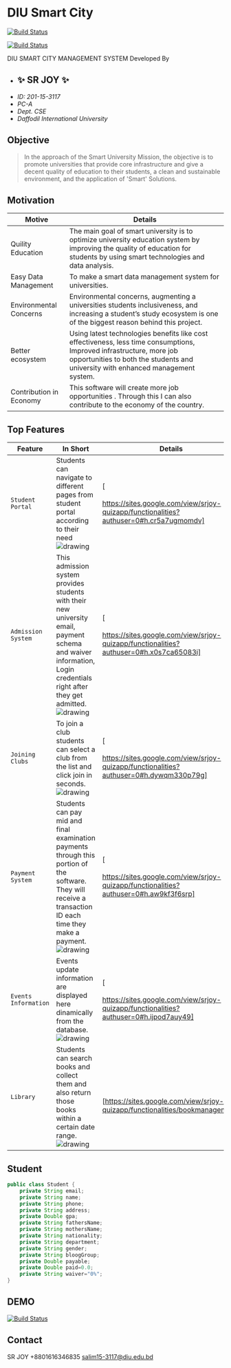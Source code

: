 # DIU Smart City
[![Build Status](https://i.ibb.co/T2zp3x2/embeddedimage-1.png)](https://sites.google.com/view/srjoy-quizapp/home)

[![Build Status](https://i.ibb.co/PmgmtFc/Screenshot-2022-06-22-at-2-16-22-PM.png)](https://sites.google.com/view/srjoy-quizapp/home)

DIU SMART CITY MANAGEMENT SYSTEM
Developed By
- ##  ✨  SR JOY  ✨    
- _ID: 201-15-3117_
- _PC-A_
- _Dept. CSE_
- _Daffodil International University_

## Objective

> In the approach of the Smart University Mission, the objective is to promote universities that provide core infrastructure and give a decent quality of education to their students, a clean and sustainable environment, and the application of 'Smart' Solutions.

## Motivation

| Motive | Details |
| ------ | ------ |
| Quility Education | The main goal of smart university is to optimize university education system by improving the quality of education for students by using smart technologies and data analysis. |
| Easy Data Management | To make a smart data management system for universities. |
| Environmental Concerns | Environmental concerns, augmenting a universities students inclusiveness, and increasing a student’s study ecosystem is one of the biggest reason behind this project. |
| Better ecosystem | Using latest technologies benefits like cost effectiveness, less time consumptions, Improved infrastructure, more job opportunities to both the students and university with enhanced management system. |
| Contribution in Economy | This software will create more job opportunities . Through this I can also contribute to the economy of the country. |

## Top Features
| Feature  |  In Short | Details |
| -------  | --------  | ------- |
| `Student Portal` | Students can navigate to different pages from student portal according to their need <br/>![drawing](https://i.ibb.co/VB9yxBh/Screenshot-1.png) <br/>| [<br/><br/>https://sites.google.com/view/srjoy-quizapp/functionalities?authuser=0#h.cr5a7ugmomdv] |
| `Admission System` | This admission system provides students with their new university email, payment schema and waiver information, Login credentials right after they get admitted. <br/> ![drawing](https://i.ibb.co/tZkPSbH/Screenshot-6.png) <br/> | [<br/><br/>https://sites.google.com/view/srjoy-quizapp/functionalities?authuser=0#h.x0s7ca65083i] |
| `Joining Clubs` | To join a club students can select a club from the list and click join in seconds.  <br/>![drawing](https://i.ibb.co/xLnfGtv/Screenshot-2.png) <br/>  | [<br/><br/>https://sites.google.com/view/srjoy-quizapp/functionalities?authuser=0#h.dywqm330p79g] |
| `Payment System` | Students can pay mid and final examination payments through this portion of the software. They will receive a transaction ID each time they make a payment.  <br/>![drawing](https://i.ibb.co/WFZbd8g/Screenshot-4.png)<br/> | [<br/><br/>https://sites.google.com/view/srjoy-quizapp/functionalities?authuser=0#h.aw9kf3f6srp] |
| `Events Information` | Events update information are displayed here dinamically from the database.  <br/>![drawing](https://i.ibb.co/R0XV3WH/Screenshot-5.png)<br/> | [<br/><br/>https://sites.google.com/view/srjoy-quizapp/functionalities?authuser=0#h.ijpod7auy49] |
| `Library` | Students can search books and collect them and also return those books within a certain date range.  <br/>![drawing](https://i.ibb.co/mXhNSKR/Screenshot-3.png)<br/> |<br/><br/>[https://sites.google.com/view/srjoy-quizapp/functionalities/bookmanagement]|




## Student

```java
public class Student {
    private String email;
    private String name;
    private String phone;
    private String address;
    private Double gpa;
    private String fathersName;
    private String mothersName;
    private String nationality;
    private String department;
    private String gender;
    private String bloogGroup;
    private Double payable;
    private Double paid=0.0;
    private String waiver="0%";
}
```



## DEMO
[![Build Status](https://i.ibb.co/PmgmtFc/Screenshot-2022-06-22-at-2-16-22-PM.png)](https://sites.google.com/view/srjoy-quizapp/demo)


## Contact
SR JOY
+8801616346835
salim15-3117@diu.edu.bd
